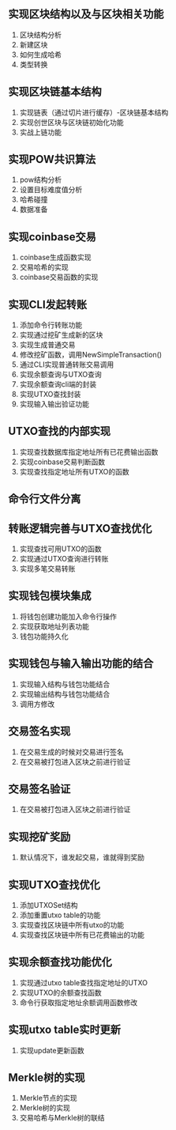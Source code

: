 ## 实现区块结构以及与区块相关功能
1. 区块结构分析
2. 新建区块
3. 如何生成哈希
4. 类型转换
## 实现区块链基本结构
1. 实现链表（通过切片进行缓存）-区块链基本结构
2. 实现创世区块与区块链初始化功能
2. 实战上链功能
## 实现POW共识算法
1. pow结构分析
2. 设置目标难度值分析
3. 哈希碰撞
4. 数据准备
## 实现coinbase交易
1. coinbase生成函数实现
2. 交易哈希的实现
3. coinbase交易函数的实现
## 实现CLI发起转账
1. 添加命令行转账功能
2. 实现通过挖矿生成新的区块
3. 实现生成普通交易
4. 修改挖矿函数，调用NewSimpleTransaction()
5. 通过CLI实现普通转账交易调用
6. 实现余额查询与UTXO查询
7. 实现余额查询cli端的封装
8. 实现UTXO查找封装
9. 实现输入输出验证功能

## UTXO查找的内部实现
1. 实现查找数据库指定地址所有已花费输出函数
2. 实现coinbase交易判断函数
3. 实现查找指定地址所有UTXO的函数

## 命令行文件分离

## 转账逻辑完善与UTXO查找优化
1. 实现查找可用UTXO的函数
2. 实现通过UTXO查询进行转账
3. 实现多笔交易转账

## 实现钱包模块集成
1. 将钱包创建功能加入命令行操作
2. 实现获取地址列表功能
3. 钱包功能持久化

## 实现钱包与输入输出功能的结合
1. 实现输入结构与钱包功能结合
2. 实现输出结构与钱包功能结合
3. 调用方修改

## 交易签名实现
1. 在交易生成的时候对交易进行签名
2. 在交易被打包进入区块之前进行验证

## 交易签名验证
1. 在交易被打包进入区块之前进行验证

## 实现挖矿奖励
1. 默认情况下，谁发起交易，谁就得到奖励

## 实现UTXO查找优化
1. 添加UTXOSet结构
2. 添加重置utxo table的功能
3. 实现查找区块链中所有utxo的功能
4. 实现查找区块链中所有已花费输出的功能

## 实现余额查找功能优化
1. 实现通过utxo table查找指定地址的UTXO
2. 实现UTXO的余额查找函数
3. 命令行获取指定地址余额调用函数修改

## 实现utxo table实时更新
1. 实现update更新函数

## Merkle树的实现
1. Merkle节点的实现
2. Merkle树的实现
3. 交易哈希与Merkle树的联结

